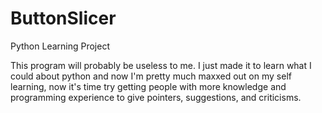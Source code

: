 # ButtonSlicer
Python Learning Project

This program will probably be useless to me. I just made it to learn what I could about python and now I'm pretty much maxxed out on my self learning, now it's time try getting people with more knowledge and programming experience to give pointers, suggestions, and criticisms.
